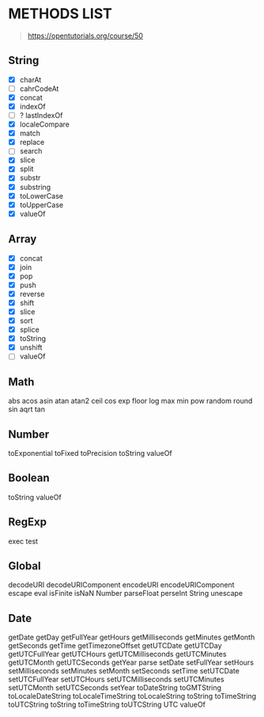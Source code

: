 #  METHODS LIST

> https://opentutorials.org/course/50

##  String
- [X] charAt 
- [ ] cahrCodeAt
- [X] concat
- [X] indexOf 
- [ ] ? lastIndexOf
- [X] localeCompare
- [X] match
- [x] replace
- [ ] search
- [x] slice
- [x] split
- [x] substr
- [x] substring
- [x] toLowerCase
- [x] toUpperCase
- [x] valueOf

## Array 
- [x] concat
- [x] join
- [x] pop
- [x] push
- [x] reverse
- [x] shift
- [x] slice
- [x] sort
- [x] splice
- [x] toString
- [x] unshift
- [ ] valueOf

## Math
abs
acos
asin
atan
atan2
ceil
cos
exp
floor
log
max
min
pow
random
round
sin
aqrt
tan

## Number
toExponential
toFixed
toPrecision
toString
valueOf

## Boolean
toString
valueOf

## RegExp
exec
test

## Global 
decodeURI
decodeURIComponent
encodeURI
encodeURIComponent
escape
eval
isFinite
isNaN
Number
parseFloat
perseInt
String
unescape

## Date 
getDate
getDay
getFullYear
getHours
getMilliseconds
getMinutes
getMonth
getSeconds
getTime
getTimezoneOffset
getUTCDate
getUTCDay
getUTCFullYear
getUTCHours
getUTCMilliseconds
getUTCMinutes
getUTCMonth
getUTCSeconds
getYear
parse
setDate
setFullYear
setHours
setMilliseconds
setMinutes
setMonth
setSeconds
setTime
setUTCDate
setUTCFullYear
setUTCHours
setUTCMilliseconds
setUTCMinutes
setUTCMonth 
setUTCSeconds
setYear
toDateString
toGMTString
toLocaleDateString
toLocaleTimeString
toLocaleString
toString
toTimeString
toUTCString
toString
toTimeString 
toUTCString
UTC
valueOf
